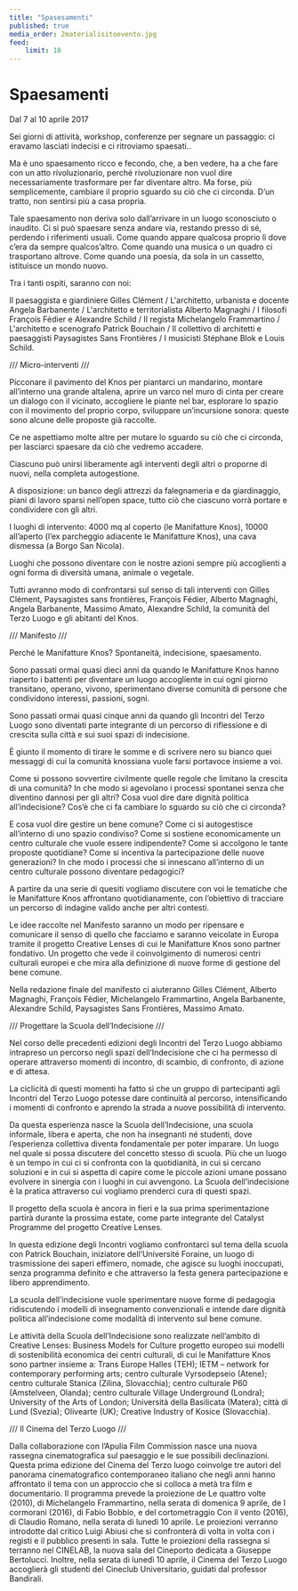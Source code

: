 ```yaml
---
title: "Spasesamenti"
published: true
media_order: 2materialisitoevento.jpg
feed:
    limit: 10
---
```

# Spaesamenti
Dal 7 al 10 aprile 2017

Sei giorni di attività, workshop, conferenze per segnare un passaggio: ci eravamo lasciati indecisi e ci ritroviamo spaesati..

Ma è uno spaesamento ricco e fecondo, che, a ben vedere, ha a che fare con un atto rivoluzionario, perché rivoluzionare non vuol dire necessariamente trasformare per far diventare altro. Ma forse, più semplicemente, cambiare il proprio sguardo su ciò che ci circonda. D’un tratto, non sentirsi più a casa propria.

Tale spaesamento non deriva solo dall’arrivare in un luogo sconosciuto o inaudito. Ci si può spaesare senza andare via, restando presso di sé, perdendo i riferimenti usuali. Come quando appare qualcosa proprio lì dove c’era da sempre qualcos’altro. Come quando una musica o un quadro ci trasportano altrove. Come quando una poesia, da sola in un cassetto, istituisce un mondo nuovo.


Tra i tanti ospiti, saranno con noi:

Il paesaggista e giardiniere Gilles Clément / L'architetto, urbanista e docente Angela Barbanente / L'architetto e territorialista Alberto Magnaghi / I filosofi François Fédier e Alexandre Schild / Il regista Michelangelo Frammartino / L'architetto e scenografo Patrick Bouchain / Il collettivo di architetti e paesaggisti Paysagistes Sans Frontières / I musicisti Stéphane Blok e Louis Schild.

 

/// Micro-interventi ///



Picconare il pavimento del Knos per piantarci un mandarino, montare all’interno una grande altalena, aprire un varco nel muro di cinta per creare un dialogo con il vicinato, accogliere le piante nel bar, esplorare lo spazio con il movimento del proprio corpo, sviluppare un’incursione sonora: queste sono alcune delle proposte già raccolte.

Ce ne aspettiamo molte altre per mutare lo sguardo su ciò che ci circonda, per lasciarci spaesare da ciò che vedremo accadere.

Ciascuno può unirsi liberamente agli interventi degli altri o proporne di nuovi, nella completa autogestione.

A disposizione: un banco degli attrezzi da falegnameria e da giardinaggio, piani di lavoro sparsi nell’open space, tutto ciò che ciascuno vorrà portare e condividere con gli altri.

I luoghi di intervento: 4000 mq al coperto (le Manifatture Knos), 10000 all’aperto (l’ex parcheggio adiacente le Manifatture Knos), una cava dismessa (a Borgo San Nicola).

Luoghi che possono diventare con le nostre azioni sempre più accoglienti a ogni forma di diversità umana, animale o vegetale.

Tutti avranno modo di confrontarsi sul senso di tali interventi con Gilles Clément, Paysagistes sans frontières, François Fédier, Alberto Magnaghi, Angela Barbanente, Massimo Amato, Alexandre Schild, la comunità del Terzo Luogo e gli abitanti del Knos.

 

/// Manifesto ///



Perché le Manifatture Knos? Spontaneità, indecisione, spaesamento.

Sono passati ormai quasi dieci anni da quando le Manifatture Knos hanno riaperto i battenti per diventare un luogo accogliente in cui ogni giorno transitano, operano, vivono, sperimentano diverse comunità di persone che condividono interessi, passioni, sogni.

Sono passati ormai quasi cinque anni da quando gli Incontri del Terzo Luogo sono diventati parte integrante di un percorso di riflessione e di crescita sulla città e sui suoi spazi di indecisione.

È giunto il momento di tirare le somme e di scrivere nero su bianco quei messaggi di cui la comunità knossiana vuole farsi portavoce insieme a voi.

Come si possono sovvertire civilmente quelle regole che limitano la crescita di una comunità? In che modo si agevolano i processi spontanei senza che diventino dannosi per gli altri? Cosa vuol dire dare dignità politica all’indecisione? Cos’è che ci fa cambiare lo sguardo su ciò che ci circonda?

E cosa vuol dire gestire un bene comune? Come ci si autogestisce all’interno di uno spazio condiviso? Come si sostiene economicamente un centro culturale che vuole essere indipendente? Come si accolgono le tante proposte quotidiane? Come si incentiva la partecipazione delle nuove generazioni? In che modo i processi che si innescano all’interno di un centro culturale possono diventare pedagogici?

A partire da una serie di quesiti vogliamo discutere con voi le tematiche che le Manifatture Knos affrontano quotidianamente, con l’obiettivo di tracciare un percorso di indagine valido anche per altri contesti.

Le idee raccolte nel Manifesto saranno un modo per ripensare e comunicare il senso di quello che facciamo e saranno veicolate in Europa tramite il progetto Creative Lenses di cui le Manifatture Knos sono partner fondativo. Un progetto che vede il coinvolgimento di numerosi centri culturali europei e che mira alla definizione di nuove forme di gestione del bene comune.

Nella redazione finale del manifesto ci aiuteranno Gilles Clément, Alberto Magnaghi, François Fédier, Michelangelo Frammartino, Angela Barbanente, Alexandre Schild, Paysagistes Sans Frontières, Massimo Amato.

 

/// Progettare la Scuola dell’Indecisione ///



Nel corso delle precedenti edizioni degli Incontri del Terzo Luogo abbiamo intrapreso un percorso negli spazi dell’Indecisione che ci ha permesso di operare attraverso momenti di incontro, di scambio, di confronto, di azione e di attesa.

La ciclicità di questi momenti ha fatto sì che un gruppo di partecipanti agli Incontri del Terzo Luogo potesse dare continuità al percorso, intensificando i momenti di confronto e aprendo la strada a nuove possibilità di intervento.

Da questa esperienza nasce la Scuola dell’Indecisione, una scuola informale, libera e aperta, che non ha insegnanti né studenti, dove l’esperienza collettiva diventa fondamentale per poter imparare. Un luogo nel quale si possa discutere del concetto stesso di scuola. Più che un luogo è un tempo in cui ci si confronta con la quotidianità, in cui si cercano soluzioni e in cui si aspetta di capire come le piccole azioni umane possano evolvere in sinergia con i luoghi in cui avvengono. La Scuola dell’indecisione è la pratica attraverso cui vogliamo prenderci cura di questi spazi.

Il progetto della scuola è ancora in fieri e la sua prima sperimentazione partirà durante la prossima estate, come parte integrante del Catalyst Programme del progetto Creative Lenses.

In questa edizione degli Incontri vogliamo confrontarci sul tema della scuola con Patrick Bouchain, iniziatore dell’Université Foraine, un luogo di trasmissione dei saperi effimero, nomade, che agisce su luoghi inoccupati, senza programma definito e che attraverso la festa genera partecipazione e libero apprendimento.

La scuola dell’indecisione vuole sperimentare nuove forme di pedagogia ridiscutendo i modelli di insegnamento convenzionali e intende dare dignità politica all’indecisione come modalità di intervento sul bene comune.

Le attività della Scuola dell’Indecisione sono realizzate nell’ambito di Creative Lenses: Business Models for Culture progetto europeo sui modelli di sostenibilità economica dei centri culturali, di cui le Manifatture Knos sono partner insieme a: Trans Europe Halles (TEH); IETM – network for contemporary performing arts; centro culturale Vyrsodepseio (Atene); centro culturale Stanica (Zilina, Slovacchia); centro culturale P60 (Amstelveen, Olanda); centro culturale Village Underground (Londra); University of the Arts of London; Università della Basilicata (Matera); città di Lund (Svezia); Olivearte (UK); Creative Industry of Kosice (Slovacchia).

 

/// Il Cinema del Terzo Luogo ///


Dalla collaborazione con l’Apulia Film Commission nasce una nuova rassegna cinematografica sul paesaggio e le sue possibili declinazioni. Questa prima edizione del Cinema del Terzo luogo coinvolge tre autori del panorama cinematografico contemporaneo italiano che negli anni hanno affrontato il tema con un approccio che si colloca a metà tra film e documentario. Il programma prevede la proiezione de Le quattro volte (2010), di Michelangelo Frammartino, nella serata di domenica 9 aprile, de I cormorani (2016), di Fabio Bobbio, e del cortometraggio Con il vento (2016), di Claudio Romano, nella serata di lunedì 10 aprile. Le proiezioni verranno introdotte dal critico Luigi Abiusi che si confronterà di volta in volta con i registi e il pubblico presenti in sala.
Tutte le proiezioni della rassegna si terranno nel CINELAB, la nuova sala del Cineporto dedicata a Giuseppe Bertolucci.
Inoltre, nella serata di lunedì 10 aprile, il Cinema del Terzo Luogo accoglierà gli studenti del Cineclub Universitario, guidati dal professor Bandirali.
